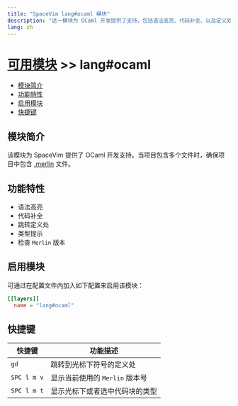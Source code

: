 ```yaml
---
title: "SpaceVim lang#ocaml 模块"
description: "这一模块为 OCaml 开发提供了支持，包括语法高亮、代码补全、以及定义处跳转等功能。"
lang: zh
---
```


# [可用模块](../../) >> lang#ocaml

<!-- vim-markdown-toc GFM -->

- [模块简介](#模块简介)
- [功能特性](#功能特性)
- [启用模块](#启用模块)
- [快捷键](#快捷键)

<!-- vim-markdown-toc -->

## 模块简介

该模块为 SpaceVim 提供了 OCaml 开发支持。当项目包含多个文件时，确保项目中包含 [.merlin](https://github.com/ocaml/merlin/wiki/project-configuration) 文件。

## 功能特性

- 语法高亮
- 代码补全
- 跳转定义处
- 类型提示
- 检查 `Merlin` 版本

## 启用模块

可通过在配置文件内加入如下配置来启用该模块：

```toml
[[layers]]
  name = "lang#ocaml"
```

## 快捷键

| 快捷键      | 功能描述                       |
| ----------- | ------------------------------ |
| `gd`        | 跳转到光标下符号的定义处       |
| `SPC l m v` | 显示当前使用的 `Merlin` 版本号 |
| `SPC l m t` | 显示光标下或者选中代码块的类型 |

